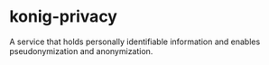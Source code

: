 # konig-privacy
A service that holds personally identifiable information and enables pseudonymization and anonymization.

